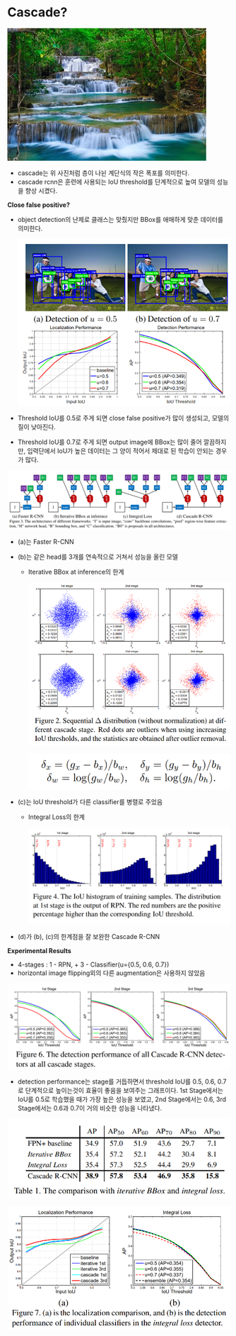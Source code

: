 # Cascade?

![Untitled](https://github.com/zzun-d/TIL/blob/master/%EB%94%A5%EB%9F%AC%EB%8B%9D%20%EB%85%BC%EB%AC%B8%EB%A6%AC%EB%B7%B0/asset/cascade_R_CNN/Untitled.png?raw=true)

- cascade는 위 사진처럼 층이 나뉜 계단식의 작은 폭포를 의미한다.
- cascade rcnn은 훈련에 사용되는 IoU threshold를 단계적으로 높여 모델의 성능을 향상 시켰다.

**Close false positive?**

- object detection의 난제로 클래스는 맞췄지만 BBox를 애매하게 맞춘 데이터를 의미한다.
    
    ![Untitled](https://github.com/zzun-d/TIL/blob/master/%EB%94%A5%EB%9F%AC%EB%8B%9D%20%EB%85%BC%EB%AC%B8%EB%A6%AC%EB%B7%B0/asset/cascade_R_CNN/Untitled%20(1).png?raw=true)
    
- Threshold IoU를 0.5로 주게 되면 close false positive가 많이 생성되고, 모델의 질이 낮아진다.
- Threshold IoU를 0.7로 주게 되면 output image에 BBox는 많이 줄어 깔끔하지만, 입력단에서 IoU가 높은 데이터는 그 양이 적어서 제대로 된 학습이 안되는 경우가 많다.

![Untitled](https://github.com/zzun-d/TIL/blob/master/%EB%94%A5%EB%9F%AC%EB%8B%9D%20%EB%85%BC%EB%AC%B8%EB%A6%AC%EB%B7%B0/asset/cascade_R_CNN/Untitled%20(2).png?raw=true)

- (a)는 Faster R-CNN
- (b)는 같은 head를 3개를 연속적으로 거쳐서 성능을 올린 모델
    - Iterative BBox at inference의 한계
        
        ![Untitled](https://github.com/zzun-d/TIL/blob/master/%EB%94%A5%EB%9F%AC%EB%8B%9D%20%EB%85%BC%EB%AC%B8%EB%A6%AC%EB%B7%B0/asset/cascade_R_CNN/Untitled%20(3).png?raw=true)
        
        ![Untitled](https://github.com/zzun-d/TIL/blob/master/%EB%94%A5%EB%9F%AC%EB%8B%9D%20%EB%85%BC%EB%AC%B8%EB%A6%AC%EB%B7%B0/asset/cascade_R_CNN/Untitled%20(4).png?raw=true)
        
- (c)는 IoU threshold가 다른 classifier를 병렬로 주었음
    - Integral Loss의 한계
        
        ![Untitled](https://github.com/zzun-d/TIL/blob/master/%EB%94%A5%EB%9F%AC%EB%8B%9D%20%EB%85%BC%EB%AC%B8%EB%A6%AC%EB%B7%B0/asset/cascade_R_CNN/Untitled%20(5).png?raw=true)
        
- (d)가 (b), (c)의 한계점을 잘 보완한 Cascade R-CNN

**Experimental Results**

- 4-stages : 1 - RPN, + 3 - Classifier(u={0.5, 0.6, 0.7})
- horizontal image flipping외의 다른 augmentation은 사용하지 않았음

![Untitled](https://github.com/zzun-d/TIL/blob/master/%EB%94%A5%EB%9F%AC%EB%8B%9D%20%EB%85%BC%EB%AC%B8%EB%A6%AC%EB%B7%B0/asset/cascade_R_CNN/Untitled%20(6).png?raw=true)

- detection performance는 stage를 거듭하면서 threshold IoU를 0.5, 0.6, 0.7로 단계적으로 높이는것이 효율이 좋음을 보여주는 그래프이다. 1st Stage에서는 IoU를 0.5로 학습했을 때가 가장 높은 성능을 보였고, 2nd Stage에서는 0.6, 3rd Stage에서는 0.6과 0.7이 거의 비슷한 성능을 나타냈다.

![Untitled](https://github.com/zzun-d/TIL/blob/master/%EB%94%A5%EB%9F%AC%EB%8B%9D%20%EB%85%BC%EB%AC%B8%EB%A6%AC%EB%B7%B0/asset/cascade_R_CNN/Untitled%20(7).png?raw=true)

![Untitled](https://github.com/zzun-d/TIL/blob/master/%EB%94%A5%EB%9F%AC%EB%8B%9D%20%EB%85%BC%EB%AC%B8%EB%A6%AC%EB%B7%B0/asset/cascade_R_CNN/Untitled%20(8).png?raw=true)